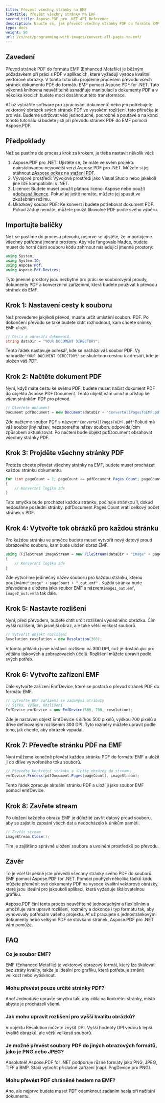 ```yaml
---
title: Převést všechny stránky na EMF
linktitle: Převést všechny stránky na EMF
second_title: Aspose.PDF pro .NET API Reference
description: Naučte se, jak převést všechny stránky PDF do formátu EMF pomocí Aspose.PDF for .NET, pomocí tohoto podrobného a SEO optimalizovaného návodu.
type: docs
weight: 50
url: /cs/net/programming-with-images/convert-all-pages-to-emf/
---
```

## Zavedení

Převod stránek PDF do formátu EMF (Enhanced Metafile) je běžným požadavkem při práci s PDF v aplikacích, které vyžadují vysoce kvalitní vektorové obrázky. V tomto tutoriálu projdeme procesem převodu všech stránek dokumentu PDF do formátu EMF pomocí Aspose.PDF for .NET. Tato výkonná knihovna neuvěřitelně usnadňuje manipulaci s dokumenty PDF a v několika krocích budete moci dosáhnout této transformace.

Ať už vytváříte software pro zpracování dokumentů nebo jen potřebujete vektorový obrázek svých stránek PDF ve vysokém rozlišení, tato příručka je pro vás. Budeme udržovat věci jednoduché, podrobné a poutavé a na konci tohoto tutoriálu si budete jisti při převodu stránek PDF do EMF pomocí Aspose.PDF.

## Předpoklady

Než se pustíme do procesu krok za krokem, je třeba nastavit několik věcí:

1.  Aspose.PDF pro .NET: Ujistěte se, že máte ve svém projektu nainstalovanou nejnovější verzi Aspose.PDF pro .NET. Můžete si jej stáhnout z[Aspose odkaz na stažení PDF](https://releases.aspose.com/pdf/net/).
2. Vývojové prostředí: Vývojové prostředí jako Visual Studio nebo jakékoli jiné IDE kompatibilní s .NET.
3.  Licence: Budete muset použít platnou licenci Aspose nebo použít a[dočasná licence](https://purchase.aspose.com/temporary-license/). Pokud jej ještě nemáte, můžete jej spustit ve zkušebním režimu.
4. Ukázkový soubor PDF: Ke konverzi budete potřebovat dokument PDF. Pokud žádný nemáte, můžete použít libovolné PDF podle svého výběru.

## Importujte balíčky

Než se pustíme do procesu převodu, nejprve se ujistěte, že importujeme všechny potřebné jmenné prostory. Aby vše fungovalo hladce, budete muset do horní části souboru kódu zahrnout následující jmenné prostory:

```csharp
using System;
using System.IO;
using Aspose.Pdf;
using Aspose.Pdf.Devices;
```

Tyto jmenné prostory jsou nezbytné pro práci se souborovými proudy, dokumenty PDF a konverzními zařízeními, která budete používat k převodu stránek do EMF.

## Krok 1: Nastavení cesty k souboru

Než provedeme jakýkoli převod, musíte určit umístění souboru PDF. Po dokončení převodu se také budete chtít rozhodnout, kam chcete snímky EMF uložit.

```csharp
// Cesta k adresáři dokumentů.
string dataDir = "YOUR DOCUMENT DIRECTORY";
```

 Tento řádek nastavuje adresář, kde se nachází váš soubor PDF. Vy nahradíte`"YOUR DOCUMENT DIRECTORY"` se skutečnou cestou k adresáři, kde je uložen váš PDF.

## Krok 2: Načtěte dokument PDF

Nyní, když máte cestu ke svému PDF, budete muset načíst dokument PDF do objektu Aspose.PDF Document. Tento objekt vám umožní přístup ke všem stránkám PDF pro převod.

```csharp
// Otevřete dokument
Document pdfDocument = new Document(dataDir + "ConvertAllPagesToEMF.pdf");
```

 Zde načteme soubor PDF s názvem`"ConvertAllPagesToEMF.pdf"`Pokud má váš soubor jiný název, nezapomeňte název souboru odpovídajícím způsobem aktualizovat. Po načtení bude objekt pdfDocument obsahovat všechny stránky PDF.

## Krok 3: Projděte všechny stránky PDF

Protože chcete převést všechny stránky na EMF, budete muset procházet každou stránku dokumentu.

```csharp
for (int pageCount = 1; pageCount <= pdfDocument.Pages.Count; pageCount++)
{
    // Konverzní logika zde
}
```

Tato smyčka bude procházet každou stránku, počínaje stránkou 1, dokud nedosáhne poslední stránky. pdfDocument.Pages.Count vrátí celkový počet stránek v PDF.

## Krok 4: Vytvořte tok obrázků pro každou stránku

Pro každou stránku ve smyčce budete muset vytvořit nový datový proud obrazového souboru, kam bude uložen obraz EMF.

```csharp
using (FileStream imageStream = new FileStream(dataDir + "image" + pageCount + "_out" + ".emf", FileMode.Create))
{
    // Konverzní logika zde
}
```

 Zde vytvoříme jedinečný název souboru pro každou stránku, kterou používáme`"image" + pageCount + "_out.emf"` . Každá stránka bude převedena a uložena jako soubor EMF s názvem`image1_out.emf`, `image2_out.emf`a tak dále.

## Krok 5: Nastavte rozlišení

Nyní, před převodem, budete chtít určit rozlišení výsledného obrázku. Čím vyšší rozlišení, tím jasnější obraz, ale také větší velikost souborů.

```csharp
// Vytvořit objekt rozlišení
Resolution resolution = new Resolution(300);
```

V tomto příkladu jsme nastavili rozlišení na 300 DPI, což je dostačující pro většinu tiskových a zobrazovacích účelů. Rozlišení můžete upravit podle svých potřeb.

## Krok 6: Vytvořte zařízení EMF

Dále vytvořte zařízení EmfDevice, které se postará o převod stránek PDF do formátu EMF.

```csharp
// Vytvořte EMF zařízení se zadanými atributy
// Šířka, Výška, Rozlišení
EmfDevice emfDevice = new EmfDevice(500, 700, resolution);
```

Zde je nastaven objekt EmfDevice s šířkou 500 pixelů, výškou 700 pixelů a dříve definovaným rozlišením 300 DPI. Tyto rozměry můžete upravit podle toho, jak chcete, aby obrázek vypadal.

## Krok 7: Převeďte stránku PDF na EMF

Nyní můžeme konečně převést každou stránku PDF do formátu EMF a uložit ji do dříve vytvořeného toku souborů.

```csharp
// Převeďte konkrétní stránku a uložte obrázek do streamu
emfDevice.Process(pdfDocument.Pages[pageCount], imageStream);
```

Tento řádek zpracuje aktuální stránku PDF a uloží ji jako soubor EMF pomocí emfDevice.

## Krok 8: Zavřete stream

Po uložení každého obrazu EMF je důležité zavřít datový proud souboru, aby se zajistilo zapsání všech dat a nedocházelo k únikům paměti.

```csharp
// Zavřít stream
imageStream.Close();
```

Tím je zajištěno správné uložení souboru a uvolnění prostředků po převodu.

## Závěr

To je vše! Úspěšně jste převedli všechny stránky svého PDF do souborů EMF pomocí Aspose.PDF for .NET. Pomocí pouhých několika řádků kódu můžete přeměnit své dokumenty PDF na vysoce kvalitní vektorové obrázky, které jsou ideální pro jakoukoli aplikaci, která vyžaduje škálovatelnou grafiku.

Aspose.PDF činí tento proces neuvěřitelně jednoduchým a flexibilním a umožňuje vám upravit rozlišení, rozměry a dokonce i typ formátu tak, aby vyhovovaly potřebám vašeho projektu. Ať už pracujete s jednostránkovými dokumenty nebo velkými PDF se stovkami stránek, Aspose.PDF pro .NET vám pomůže.

## FAQ

### Co je soubor EMF?
EMF (Enhanced Metafile) je vektorový obrazový formát, který lze škálovat bez ztráty kvality, takže je ideální pro grafiku, která potřebuje změnit velikost nebo vytisknout.

### Mohu převést pouze určité stránky PDF?
Ano! Jednoduše upravte smyčku tak, aby cílila na konkrétní stránky, místo abyste je procházeli všemi.

### Jak mohu upravit rozlišení pro vyšší kvalitu obrázků?
V objektu Resolution můžete zvýšit DPI. Vyšší hodnoty DPI vedou k lepší kvalitě obrázků, ale větší velikosti souborů.

### Je možné převést soubory PDF do jiných obrazových formátů, jako je PNG nebo JPEG?
Absolutně! Aspose.PDF for .NET podporuje různé formáty jako PNG, JPEG, TIFF a BMP. Stačí vytvořit příslušné zařízení (např. PngDevice pro PNG).

### Mohu převést PDF chráněné heslem na EMF?
Ano, ale nejprve budete muset PDF odemknout zadáním hesla při načítání dokumentu.